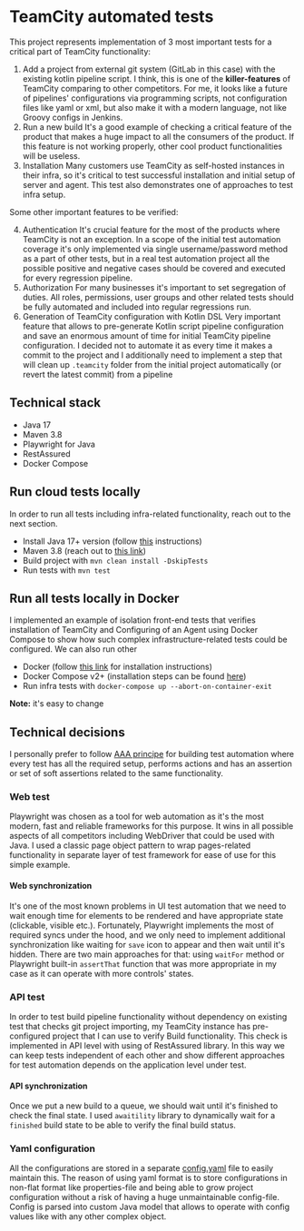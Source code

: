 # TeamCity automated tests

This project represents implementation of 3 most important tests for a critical part of TeamCity functionality:

1. Add a project from external git system (GitLab in this case) with the existing kotlin pipeline script.
   I think, this is one of the **killer-features** of TeamCity comparing to other competitors.
   For me, it looks like a future of pipelines' configurations via programming scripts, not configuration files like
   yaml or xml, but also make it with a modern language, not like Groovy configs in Jenkins.
2. Run a new build
   It's a good example of checking a critical feature of the product that makes a huge impact to all the consumers of
   the product. If this feature is not working properly, other cool product functionalities will be useless.
3. Installation
   Many customers use TeamCity as self-hosted instances in their infra, so it's critical to test successful installation
   and initial setup of server and agent. This test also demonstrates one of approaches to test infra setup.

Some other important features to be verified:

4. Authentication
   It's crucial feature for the most of the products where TeamCity is not an exception.
   In a scope of the initial test automation coverage it's only implemented via single username/password method as a
   part of other tests, but in a real test automation project all the possible positive and negative cases should be
   covered and executed for every regression pipeline.
5. Authorization
   For many businesses it's important to set segregation of duties. All roles, permissions, user groups and other
   related tests should be fully automated and included into regular regressions run.
6. Generation of TeamCity configuration with Kotlin DSL
   Very important feature that allows to pre-generate Kotlin script pipeline configuration and save an enormous amount
   of time for initial TeamCity pipeline configuration. I decided not to automate it as every time it makes a commit to
   the project and I additionally need to implement a step that will clean up `.teamcity` folder from the initial
   project automatically (or revert the latest commit) from a pipeline

## Technical stack

- Java 17
- Maven 3.8
- Playwright for Java
- RestAssured
- Docker Compose

## Run cloud tests locally

In order to run all tests including infra-related functionality, reach out to the next section.

- Install Java 17+ version (follow [this](https://docs.oracle.com/en/java/javase/17/install/) instructions)
- Maven 3.8 (reach out to [this link](https://maven.apache.org/install.html))
- Build project with `mvn clean install -DskipTests`
- Run tests with `mvn test`

## Run all tests locally in Docker

I implemented an example of isolation front-end tests that verifies installation of TeamCity and Configuring of an Agent 
using Docker Compose to show how such complex infrastructure-related tests could be configured. We can also run other 

- Docker (follow [this link](https://docs.docker.com/engine/install/) for installation instructions)
- Docker Compose v2+ (installation steps can be found [here](https://docs.docker.com/compose/install/))
- Run infra tests with `docker-compose up --abort-on-container-exit`

**Note:** it's easy to change 

## Technical decisions

I personally prefer to follow [AAA principe](https://blog.ncrunch.net/post/arrange-act-assert-aaa-testing.aspx) for
building test automation where every test has all the required setup, performs actions and has an assertion or set of
soft assertions related to the same functionality.

### Web test

Playwright was chosen as a tool for web automation as it's the most modern, fast and reliable frameworks for this
purpose. It wins in all possible aspects of all competitors including WebDriver that could be used with Java.
I used a classic page object pattern to wrap pages-related functionality in separate layer of test framework for ease of
use for this simple example.

#### Web synchronization

It's one of the most known problems in UI test automation that we need to wait enough time for elements to be rendered
and have appropriate state (clickable, visible etc.). Fortunately, Playwright implements the most of required syncs
under the hood, and we only need to implement additional synchronization like waiting for `save` icon to appear and then
wait until it's hidden. There are two main approaches for that: using `waitFor` method or Playwright built-in
`assertThat` function that was more appropriate in my case as it can operate with more controls' states.

### API test

In order to test build pipeline functionality without dependency on existing test that checks git project importing,
my TeamCity instance has pre-configured project that I can use to verify Build functionality.
This check is implemented in API level with using of RestAssured library. In this way we can keep tests independent
of each other and show different approaches for test automation depends on the application level under test.

#### API synchronization

Once we put a new build to a queue, we should wait until it's finished to check the final state. I used `awaitility`
library to dynamically wait for a `finished` build state to be able to verify the final build status.

### Yaml configuration

All the configurations are stored in a separate [config.yaml](src/main/resources/config.yml) file to easily maintain
this. The reason of using yaml format is to store configurations in non-flat format like properties-file and being able
to grow project configuration without a risk of having a huge unmaintainable config-file.
Config is parsed into custom Java model that allows to operate with config values like with any other complex object.
